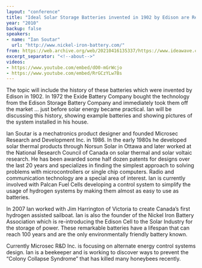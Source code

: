 ```yaml
---
layout: "conference"
title: "Ideal Solar Storage Batteries invented in 1902 by Edison are Rediscovered"
year: "2010"
backup: false
speakers:
- name: "Ian Soutar"
  url: "http://www.nickel-iron-battery.com/"
from: https://web.archive.org/web/20210416135337/https://www.ideawave.ca/the-conference/ideal-solar-storage-batteries-invented-in-1902-by-edison-are-rediscovered
excerpt_separator: "<!--about-->"
videos:
- https://www.youtube.com/embed/dO0-mGrWcjo
- https://www.youtube.com/embed/RrGCzYLw7Bs
---
```


The topic will include the history of these batteries which were invented by
Edison in 1902. In 1972 the Exide Battery Company bought the technology from
the Edison Storage Battery Company and immediately took them off the market &#8230;
just before solar energy became practical. Ian will be discussing this
history, showing example batteries and showing pictures of the system
installed in his house.

<!--about-->

Ian Soutar is a mechatronics product designer and founded Microsec
Research and Development Inc. in 1986. In the early 1980s he developed solar
thermal products through Norsun Solar in Ottawa and later worked at the
National Research Council of Canada on solar thermal and solar voltaic
research. He has been awarded some half dozen patents for designs over the
last 20 years and specializes in finding the simplest approach to solving
problems with microcontrollers or single chip computers. Radio and
communication technology are a special area of interest. Ian is currently
involved with Palcan Fuel Cells developing a control system to simplify the
usage of hydrogen systems by making them almost as easy to use as batteries.

In 2007 Ian worked with Jim Harrington of Victoria to create Canada’s first
hydrogen assisted sailboat. Ian is also the founder of the Nickel Iron Battery
Association which is re-introducing the Edison Cell to the Solar Industry for
the storage of power. These remarkable batteries have a lifespan that can
reach 100 years and are the only environmentally friendly battery known.

Currently Microsec R&D Inc. is focusing on alternate energy control systems
design. Ian is a beekeeper and is working to discover ways to prevent the
“Colony Collapse Syndrome” that has killed many honeybees recently.
